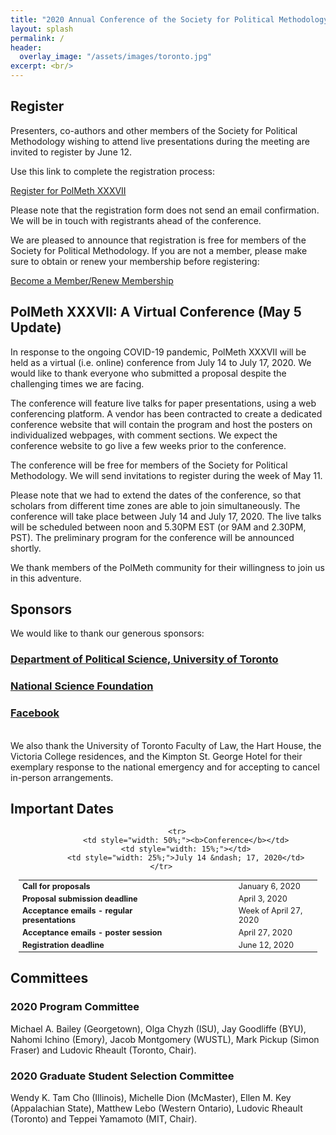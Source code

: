 ```yaml
---
title: "2020 Annual Conference of the Society for Political Methodology"
layout: splash
permalink: /
header:
  overlay_image: "/assets/images/toronto.jpg"
excerpt: <br/>
---
```


<h2>Register</h2>

Presenters, co-authors and other members of the Society for Political Methodology wishing to attend live presentations during the meeting are invited to register by June 12.

Use this link to complete the registration process:

<a href="https://www.cambridge.org/gb/academic/registration-form-polmeth-xxxvii/" target="_blank" class="btn btn-lg btn--primary">Register for PolMeth XXXVII</a>

Please note that the registration form does not send an email confirmation.  We will be in touch with registrants ahead of the conference.

We are pleased to announce that registration is free for members of the Society for Political Methodology.  If you are not a member, please make sure to obtain or renew your membership before registering:

<a href="https://www.cambridge.org/core/membership/spm/membership" target="_blank" class="btn btn-lg btn--primary">Become a Member/Renew Membership</a>

<h2>PolMeth XXXVII: A Virtual Conference (May 5 Update)</h2>

In response to the ongoing COVID-19 pandemic, PolMeth XXXVII will be held as a virtual (i.e. online) conference from July 14 to July 17, 2020.  We would like to thank everyone who submitted a proposal despite the challenging times we are facing.

The conference will feature live talks for paper presentations, using a web conferencing platform.  A vendor has been contracted to create a dedicated conference website that will contain the program and host the posters on individualized webpages, with comment sections.  We expect the conference website to go live a few weeks prior to the conference.

The conference will be free for members of the Society for Political Methodology.  We will send invitations to register during the week of May 11.

Please note that we had to extend the dates of the conference, so that scholars from different time zones are able to join simultaneously.  The conference will take place between July 14 and July 17, 2020.  The live talks will be scheduled between noon and 5.30PM EST (or 9AM and 2.30PM, PST).  The preliminary program for the conference will be announced shortly.

We thank members of the PolMeth community for their willingness to join us in this adventure.

<h2>Sponsors</h2>

We would like to thank our generous sponsors:

<h3> <a href="https://politics.utoronto.ca/" target="_blank">Department of Political Science, University of Toronto</a> </h3>

<h3> <a href="https://www.nsf.gov/" target="_blank">National Science Foundation</a> </h3>

<h3> <a href="https://www.facebook.com/" target="_blank">Facebook</a> </h3>

<br>
We also thank the University of Toronto Faculty of Law, the Hart House, the Victoria College residences, and the Kimpton St. George Hotel for their exemplary response to the national emergency and for accepting to cancel in-person arrangements.

<h2 id="dates">Important Dates</h2>
<center>
<table style="width: 95%; font-size:90%">
    <tbody>
        <tr>
            <td style="width: 50%;"><b>Call for proposals</b></td>
            <td style="width: 15%;"></td>
            <td style="width: 25%;">January 6, 2020</td>
        </tr>
        <tr>
            <td style="width: 50%;"><b>Proposal submission deadline</b></td>
            <td style="width: 15%;"></td>
            <td style="width: 25%;">April 3, 2020</td>
        </tr>
        <tr>
            <td style="width: 50%;"><b>Acceptance emails - regular presentations</b><br/></td>
            <td style="width: 15%;"></td>
            <td style="width: 25%;">Week of April 27, 2020</td>
        </tr>
        <tr>
            <td style="width: 50%;"><b>Acceptance emails - poster session</b><br/></td>
            <td style="width: 15%;"></td>
            <td style="width: 25%;">April 27, 2020</td>
        </tr>
        <tr>
            <td style="width: 50%;"><b>Registration deadline</b></td>
            <td style="width: 15%;"></td>
            <td style="width: 25%;">June 12, 2020</td>
        </tr>    

        <tr>
            <td style="width: 50%;"><b>Conference</b></td>
            <td style="width: 15%;"></td>
            <td style="width: 25%;">July 14 &ndash; 17, 2020</td>
        </tr>       
</tbody>
</table>
</center>

## Committees

<h3>2020 Program Committee</h3>

Michael A. Bailey (Georgetown), Olga Chyzh (ISU), Jay Goodliffe (BYU), Nahomi Ichino (Emory), Jacob Montgomery (WUSTL), Mark Pickup (Simon Fraser) and Ludovic Rheault (Toronto, Chair).

<h3>2020 Graduate Student Selection Committee</h3> 

Wendy K. Tam Cho (Illinois), Michelle Dion (McMaster), Ellen M. Key (Appalachian State), Matthew Lebo (Western Ontario), Ludovic Rheault (Toronto) and Teppei Yamamoto (MIT, Chair). 

